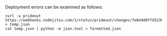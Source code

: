 Deployment errors can be examined as follows:

    curl -u prideout https://webhooks.nodejitsu.com/1/status/prideout/changes/fe8e9d0ffd52369b0181c245070004b8 > temp.json
    cat temp.json | python -m json.tool > formatted.json
